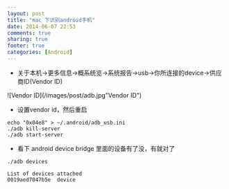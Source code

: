 ```yaml
---
layout: post
title: "mac 下识别android手机"
date: 2014-06-07 22:53
comments: true
sharing: true
footer: true
categories: [Android]
---
```


+ 关于本机->更多信息->概系统览->系统报告->usb->你所连接的device->供应商ID(Vendor ID)

![Vendor ID](/images/post/adb.jpg"Vendor ID")

+ 设置vendor id，然后重启

```
echo "0x04e8" > ~/.android/adb_usb.ini
./adb kill-server
./adb start-server

```

+ 看下 android device bridge 里面的设备有了没，有就对了

```
./adb devices

List of devices attached
0019aed7047b5e  device
```
